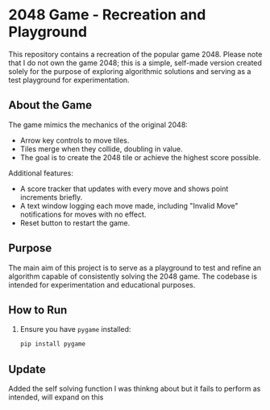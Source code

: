 # 2048 Game - Recreation and Playground

This repository contains a recreation of the popular game 2048. Please note that I do not own the game 2048; this is a simple, self-made version created solely for the purpose of exploring algorithmic solutions and serving as a test playground for experimentation.

## About the Game

The game mimics the mechanics of the original 2048:
- Arrow key controls to move tiles.
- Tiles merge when they collide, doubling in value.
- The goal is to create the 2048 tile or achieve the highest score possible.

Additional features:
- A score tracker that updates with every move and shows point increments briefly.
- A text window logging each move made, including "Invalid Move" notifications for moves with no effect.
- Reset button to restart the game.

## Purpose

The main aim of this project is to serve as a playground to test and refine an algorithm capable of consistently solving the 2048 game. The codebase is intended for experimentation and educational purposes.

## How to Run

1. Ensure you have `pygame` installed:
   ```bash
   pip install pygame


## Update
Added the self solving function I was thinkng about but it fails to perform as intended, will expand on this
